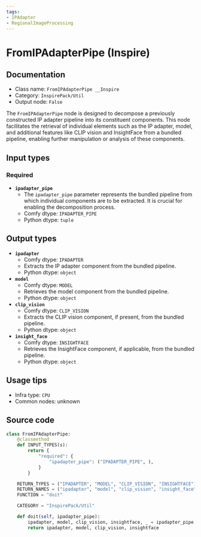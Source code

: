 ```yaml
---
tags:
- IPAdapter
- RegionalImageProcessing
---
```


# FromIPAdapterPipe (Inspire)
## Documentation
- Class name: `FromIPAdapterPipe __Inspire`
- Category: `InspirePack/Util`
- Output node: `False`

The `FromIPAdapterPipe` node is designed to decompose a previously constructed IP adapter pipeline into its constituent components. This node facilitates the retrieval of individual elements such as the IP adapter, model, and additional features like CLIP vision and InsightFace from a bundled pipeline, enabling further manipulation or analysis of these components.
## Input types
### Required
- **`ipadapter_pipe`**
    - The `ipadapter_pipe` parameter represents the bundled pipeline from which individual components are to be extracted. It is crucial for enabling the decomposition process.
    - Comfy dtype: `IPADAPTER_PIPE`
    - Python dtype: `tuple`
## Output types
- **`ipadapter`**
    - Comfy dtype: `IPADAPTER`
    - Extracts the IP adapter component from the bundled pipeline.
    - Python dtype: `object`
- **`model`**
    - Comfy dtype: `MODEL`
    - Retrieves the model component from the bundled pipeline.
    - Python dtype: `object`
- **`clip_vision`**
    - Comfy dtype: `CLIP_VISION`
    - Extracts the CLIP vision component, if present, from the bundled pipeline.
    - Python dtype: `object`
- **`insight_face`**
    - Comfy dtype: `INSIGHTFACE`
    - Retrieves the InsightFace component, if applicable, from the bundled pipeline.
    - Python dtype: `object`
## Usage tips
- Infra type: `CPU`
- Common nodes: unknown


## Source code
```python
class FromIPAdapterPipe:
    @classmethod
    def INPUT_TYPES(s):
        return {
            "required": {
                "ipadapter_pipe": ("IPADAPTER_PIPE", ),
            }
        }

    RETURN_TYPES = ("IPADAPTER", "MODEL", "CLIP_VISION", "INSIGHTFACE")
    RETURN_NAMES = ("ipadapter", "model", "clip_vision", "insight_face")
    FUNCTION = "doit"

    CATEGORY = "InspirePack/Util"

    def doit(self, ipadapter_pipe):
        ipadapter, model, clip_vision, insightface, _ = ipadapter_pipe
        return ipadapter, model, clip_vision, insightface

```
